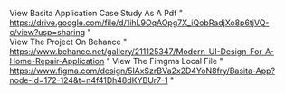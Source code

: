View Basita Application Case Study As A Pdf " https://drive.google.com/file/d/1ihL9OqAOpg7X_iQobRadjXo8p6tjVQ-c/view?usp=sharing "        
View The Project On Behance " https://www.behance.net/gallery/211125347/Modern-UI-Design-For-A-Home-Repair-Application "
View The Fimgma Local File " https://www.figma.com/design/5lAxSzrBVa2x2D4YoN8fry/Basita-App?node-id=172-124&t=n4f41Dh48dKYBUr7-1 " 
